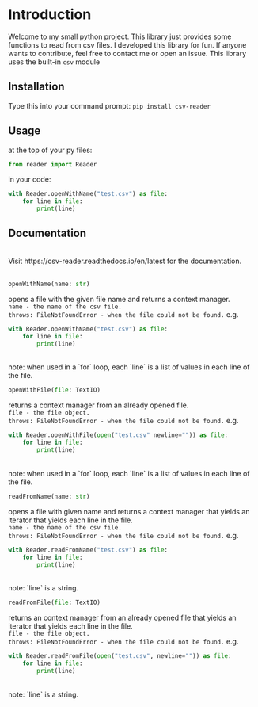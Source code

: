 # Introduction
Welcome to my small python project.
This library just provides some functions to read from csv files.
I developed this library for fun.
If anyone wants to contribute, feel free to contact me or open an issue.
This library uses the built-in `csv` module

## Installation
Type this into your command prompt:
`pip install csv-reader`

## Usage

at the top of your py files:
```python
from reader import Reader
```

in your code:
```python
with Reader.openWithName("test.csv") as file:
    for line in file:
        print(line)
```

## Documentation
<br>
Visit https://csv-reader.readthedocs.io/en/latest for the documentation.
<br>
<br>

```python
openWithName(name: str)
```
opens a file with the given file name and returns a context manager.<br>
`name - the name of the csv file.`<br>
`throws: FileNotFoundError - when the file could not be found.`
e.g.
```python
with Reader.openWithName("test.csv") as file:
    for line in file:
        print(line)
```
<br>
note: when used in a `for` loop, each `line` is a list of values in each line of the file.

```python
openWithFile(file: TextIO)
```
returns a context manager from an already opened file.<br>
`file - the file object.`<br>
`throws: FileNotFoundError - when the file could not be found.`
e.g.
``` python
with Reader.openWithFile(open("test.csv" newline="")) as file:
    for line in file:
        print(line)
```
<br>
note: when used in a `for` loop, each `line` is a list of values in each line of the file.

```python
readFromName(name: str)
```
opens a file with given name and returns a context manager that yields an iterator that yields each line in the file.<br>
`name - the name of the csv file.`<br>
`throws: FileNotFoundError - when the file could not be found.`
e.g.
```python
with Reader.readFromName("test.csv") as file:
    for line in file:
        print(line)
```
<br>
note: `line` is a string.

```python
readFromFile(file: TextIO)
```
returns an context manager from an already opened file that yields an iterator that yields each line in the file.<br>
`file - the file object.`<br>
`throws: FileNotFoundError - when the file could not be found.`
e.g.
```python
with Reader.readFromFile(open("test.csv", newline="")) as file:
    for line in file:
        print(line)
```
<br>
note: `line` is a string.